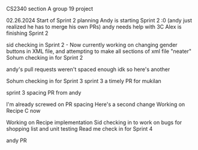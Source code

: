 CS2340 section A group 19 project

02.26.2024 Start of Sprint 2 planning
Andy is starting Sprint 2 :0 (andy just realized he has to merge his own PRs) andy needs help with 3C
Alex is finishing Sprint 2


sid checking in Sprint 2 - Now currently working on changing gender buttons in XML file, and attempting to make all sections of xml file "neater"
Sohum checking in for Sprint 2

andy's pull requests weren't spaced enough idk so here's another 

Sohum checking in for Sprint 3
sprint 3 a timely PR for mukilan 

sprint 3 spacing PR from andy


I'm already screwed on PR spacing
Here's a second change
Working on Recipe C now


Working on Recipe implementation
Sid checking in to work on bugs for shopping list and unit testing
Read me check in for Sprint 4

andy PR
